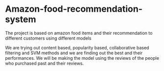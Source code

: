 # Amazon-food-recommendation-system
The project is based on amazon food items and their recommendation to different customers using different models

We are trying out content based, popularity based, collaborative based filtering and SVM methods and we are finding out the best and their performances. We will be making the model using the reviews of the people who purchased past and their reviews.
